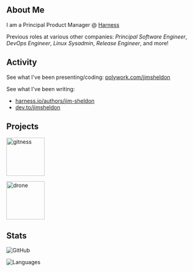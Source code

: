 ## About Me

I am a Principal Product Manager @ [Harness](https://harness.io/)

Previous roles at various other companies: _Principal Software Engineer_, _DevOps Engineer_, _Linux Sysadmin_, _Release Engineer_, and more!

## Activity

See what I've been presenting/coding: [polywork.com/jimsheldon](https://www.polywork.com/jimsheldon)

See what I've been writing:
- [harness.io/authors/jim-sheldon](https://www.harness.io/authors/jim-sheldon)
- [dev.to/jimsheldon](https://dev.to/jimsheldon)

## Projects

<a href="https://gitness.com" target="_blank"> <img src="https://docs.gitness.com/images/logo.svg" alt="gitness" height="100"/> </a>

<a href="https://drone.io" target="_blank"> <img src="https://raw.githubusercontent.com/drone/brand/master/logos/vector/drone-logo-back-with-text.svg" alt="drone" height="100"/> </a> 

## Stats

![GitHub](https://github-readme-stats.vercel.app/api?username=jimsheldon)

![Languages](https://github-readme-stats.vercel.app/api/top-langs/?username=jimsheldon&show_icons=true&theme=buefy&layout=compact&langs_count=4)
